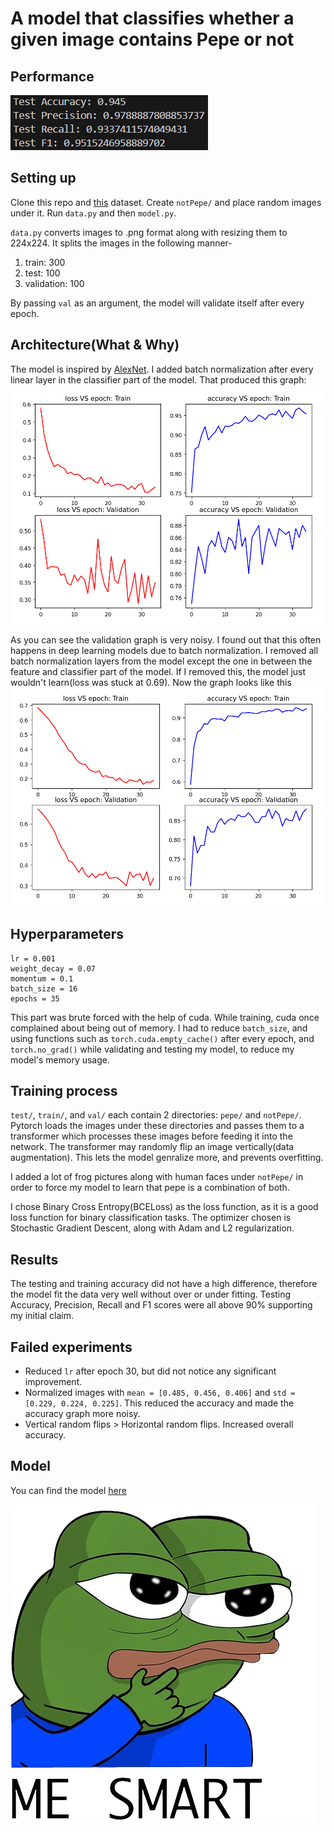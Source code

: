 # A model that classifies whether a given image contains Pepe or not

## Performance
![test metric](images/TestOutput.png)

## Setting up
Clone this repo and <a href="https://huggingface.co/datasets/vikhyatk/synthetic-pepe">this</a> dataset. Create `notPepe/` and place random images under it. Run `data.py` and then `model.py`.

`data.py` converts images to .png format along with resizing them to 224x224. It splits the images in the following manner-

1) train: 300
2) test: 100
3) validation: 100

By passing `val` as an argument, the model will validate itself after every epoch.

## Architecture(What & Why)
The model is inspired by <a href="https://en.wikipedia.org/wiki/AlexNet">AlexNet</a>. I added batch normalization after every linear layer in the classifier part of the model. That produced this graph:
![graph produced by batch normalization](images/WithBatchNormalization.png)

As you can see the validation graph is very noisy. I found out that this often happens in deep learning models due to batch normalization. I removed all batch normalization layers from the model except the one in between the feature and classifier part of the model. If I removed this, the model just wouldn't learn(loss was stuck at 0.69). Now the graph looks like this
![graph produced by 1 batch normalization](images/RemovingLast2BatchNorm.png)

## Hyperparameters
```
lr = 0.001
weight_decay = 0.07
momentum = 0.1
batch_size = 16
epochs = 35
```
This part was brute forced with the help of cuda. While training, cuda once complained about being out of memory. I had to reduce `batch_size`, and using functions such as `torch.cuda.empty_cache()` after every epoch, and `torch.no_grad()` while validating and testing my model, to reduce my model's memory usage.

## Training process
`test/`, `train/`, and `val/` each contain 2 directories: `pepe/` and `notPepe/`. Pytorch loads the images under these directories and passes them to a transformer which processes these images before feeding it into the network. The transformer may randomly flip an image vertically(data augmentation). This lets the model genralize more, and prevents overfitting.

I added a lot of frog pictures along with human faces under `notPepe/` in order to force my model to learn that pepe is a combination of both.

I chose Binary Cross Entropy(BCELoss) as the loss function, as it is a good loss function for binary classification tasks.  The optimizer chosen is Stochastic Gradient Descent, along with Adam and L2 regularization.

## Results
The testing and training accuracy did not have a high difference, therefore the model fit the data very well without over or under fitting. Testing Accuracy, Precision, Recall and F1 scores were all above 90% supporting my initial claim.

## Failed experiments
* Reduced `lr` after epoch 30, but did not notice any significant improvement.
* Normalized images with `mean = [0.485, 0.456, 0.406]` and `std = [0.229, 0.224, 0.225]`. This reduced the accuracy and made the accuracy graph more noisy.
* Vertical random flips > Horizontal random flips. Increased overall accuracy.

## Model
You can find the model <a href="https://huggingface.co/0VISH/IsPepe">here</a>

![pepe](images/smort.png)